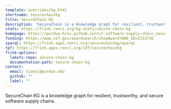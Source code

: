 ```yaml
---
template: overrides/kg.html
shortname: securechainkg
title: SecureChain KG
description: 'SecureChain is a knowledge graph for resilient, trustworthy, and secure software supply chains.'
stats: https://frink.renci.org/kg-stats/secure-chain-kg
homepage: https://purdue-hcss.github.io/nsf-software-supply-chain_security/
funding: https://www.nsf.gov/awardsearch/showAward?AWD_ID=2333736
sparql: https://frink.apps.renci.org/securechainkg/sparql
tpf: https://frink.apps.renci.org/ldf/securechainkg
frink-options:
  lakefs-repo: secure-chain-kg
  documentation-path: secure-chain-kg
contact:
  email: tianyi@purdue.edu  
  github: ""
  label: ""
---
```

SecureChain KG is a knowledge graph for resilient, trustworthy, and secure software supply chains.
